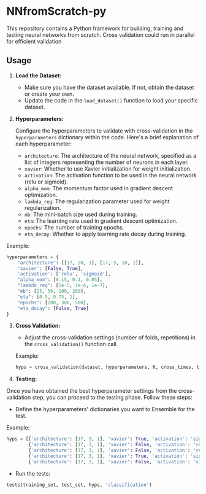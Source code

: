 # NNfromScratch-py

This repository contains a Python framework for building, training and testing neural networks from scratch. Cross validation could run in parallel for efficient validation

## Usage

1. **Load the Dataset:**

   - Make sure you have the dataset available. If not, obtain the dataset or create your own.
   - Update the code in the `load_dataset()` function to load your specific dataset.

2. **Hyperparameters:**

   Configure the hyperparameters to validate with cross-validation in the `hyperparameters` dictionary within the code. Here's a brief explanation of each hyperparameter:

   - `architecture`: The architecture of the neural network, specified as a list of integers representing the number of neurons in each layer.
   - `xavier`: Whether to use Xavier initialization for weight initialization.
   - `activation`: The activation function to be used in the neural network (relu or sigmoid).
   - `alpha_mom`: The momentum factor used in gradient descent optimization.
   - `lambda_reg`: The regularization parameter used for weight regularization.
   - `mb`: The mini-batch size used during training.
   - `eta`: The learning rate used in gradient descent optimization.
   - `epochs`: The number of training epochs.
   - `eta_decay`: Whether to apply learning rate decay during training.
     
  Example:
   ```python
   hyperparameters = {
       "architecture": [[17, 20, 1], [17, 5, 10, 1]],
       'xavier': [False, True],
       'activation': ['relu', 'sigmoid'],
       "alpha_mom": [0.15, 0.1, 0.05],
       "lambda_reg": [1e-5, 1e-6, 1e-7],
       "mb": [25, 50, 100, 200],
       "eta": [0.5, 0.75, 1],
       "epochs": [200, 300, 500],
       "eta_decay": [False, True]
   } 
   ```

3. **Cross Validation:**

   - Adjust the cross-validation settings (number of folds, repetitions) in the `cross_validation()` function call.
   
   Example:

   ```python
   hyps = cross_validation(dataset, hyperparameters, K, cross_times, task="classification", max_workers=40, random_size)
    ```
    
 4. **Testing:**

   Once you have obtained the best hyperparameter settings from the cross-validation step, you can proceed to the testing phase. Follow these steps:

   - Define the hyperparameters' dictionaries you want to Ensemble for the test.

Example:
   
   ```python
   hyps = [{'architecture': [17, 3, 1], 'xavier': True, 'activation': 'sigmoid', 'alpha_mom': 0.1, 'lambda_reg': 1e-07, 'mb': 25, 'eta': 0.5, 'epochs': 600, 'eta_decay': False},
           {'architecture': [17, 3, 1], 'xavier': False, 'activation': 'relu', 'alpha_mom': 0.05, 'lambda_reg': 1e-06, 'mb': 100, 'eta': 0.5, 'epochs': 600, 'eta_decay': False},
           {'architecture': [17, 3, 1], 'xavier': False, 'activation': 'relu', 'alpha_mom': 0.1, 'lambda_reg': 1e-06, 'mb': 100, 'eta': 0.75, 'epochs': 600, 'eta_decay': False},
           {'architecture': [17, 3, 1], 'xavier': True, 'activation': 'sigmoid', 'alpha_mom': 0.15, 'lambda_reg': 1e-06, 'mb': 25, 'eta': 0.75, 'epochs': 600, 'eta_decay': False},
           {'architecture': [17, 3, 1], 'xavier': False, 'activation': 'sigmoid', 'alpha_mom': 0.15, 'lambda_reg': 1e-06, 'mb': 50, 'eta': 0.75, 'epochs': 600, 'eta_decay': False}]
  ```
    
  - Run the tests:
   ```python
  tests(training_set, test_set, hyps, 'classification')
  ```

   
